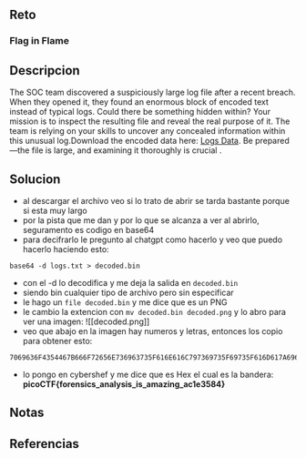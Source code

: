 
## Reto
### Flag in Flame
## Descripcion
The SOC team discovered a suspiciously large log file after a recent breach. When they opened it, they found an enormous block of encoded text instead of typical logs. Could there be something hidden within? Your mission is to inspect the resulting file and reveal the real purpose of it. The team is relying on your skills to uncover any concealed information within this unusual log.Download the encoded data here: [Logs Data](https://challenge-files.picoctf.net/c_amiable_citadel/34c1721086e2555cb8df9a09fcad35cfc09a2844bbc990dd022efca838b4e6ea/logs.txt). Be prepared—the file is large, and examining it thoroughly is crucial .
## Solucion
- al descargar el archivo veo si lo trato de abrir se tarda bastante porque si esta muy largo
- por la pista que me dan y por lo que se alcanza a ver al abrirlo, seguramento es codigo en base64
- para decifrarlo le pregunto al chatgpt como hacerlo y veo que puedo hacerlo haciendo esto:
```
base64 -d logs.txt > decoded.bin
```
- con el -d lo decodifica y me deja la salida en `decoded.bin`
- siendo bin cualquier tipo de archivo pero sin especificar
- le hago un `file decoded.bin` y me dice que es un PNG
- le cambio la extencion con `mv decoded.bin decoded.png` y lo abro para ver una imagen:
![[decoded.png]]
- veo que abajo en la imagen hay numeros y letras, entonces los copio para obtener esto:
```
7069636F4354467B666F72656E736963735F616E616C797369735F69735F616D617A696E675F61633165333538347D
```

- lo pongo en cybershef y me dice que es Hex el cual es la bandera:
  **picoCTF{forensics_analysis_is_amazing_ac1e3584}**
## Notas

## Referencias
